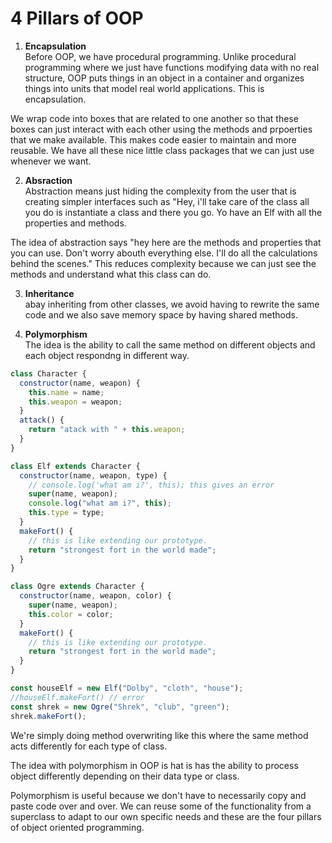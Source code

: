 # 4 Pillars of OOP

1. **Encapsulation**\
   Before OOP, we have procedural programming. Unlike procedural programming where we just have functions modifying data with no real structure, OOP puts things in an object in a container and organizes things into units that model real world applications. This is encapsulation.

We wrap code into boxes that are related to one another so that these boxes can just interact with each other using the methods and prpoerties that we make available.
This makes code easier to maintain and more reusable. We have all these nice little class packages that we can just use whenever we want.

2. **Absraction**\
   Abstraction means just hiding the complexity from the user that is creating simpler interfaces such as "Hey, i'll take care of the class all you do is instantiate a class and there you go. Yo have an Elf with all the properties and methods.

The idea of abstraction says "hey here are the methods and properties that you can use. Don't worry abouth everything else. I'll do all the calculations behind the scenes." This reduces complexity because we can just see the methods and understand what this class can do.

3. **Inheritance**\
   abay inheriting from other classes, we avoid having to rewrite the same code and we also save memory space by having shared methods.

4. **Polymorphism**\
   The idea is the ability to call the same method on different objects and each object respondng in different way.

```javascript
class Character {
  constructor(name, weapon) {
    this.name = name;
    this.weapon = weapon;
  }
  attack() {
    return "atack with " + this.weapon;
  }
}

class Elf extends Character {
  constructor(name, weapon, type) {
    // console.log('what am i?', this); this gives an error
    super(name, weapon);
    console.log("what am i?", this);
    this.type = type;
  }
  makeFort() {
    // this is like extending our prototype.
    return "strongest fort in the world made";
  }
}

class Ogre extends Character {
  constructor(name, weapon, color) {
    super(name, weapon);
    this.color = color;
  }
  makeFort() {
    // this is like extending our prototype.
    return "strongest fort in the world made";
  }
}

const houseElf = new Elf("Dolby", "cloth", "house");
//houseElf.makeFort() // error
const shrek = new Ogre("Shrek", "club", "green");
shrek.makeFort();
```

We're simply doing method overwriting like this where the same method acts differently for each type of class.

The idea with polymorphism in OOP is hat is has the ability to process object differently depending on their data type or class.

Polymorphism is useful because we don't have to necessarily copy and paste code over and over. We can reuse some of the functionality from a superclass to adapt to our own specific needs and these are the four pillars of object oriented programming.

